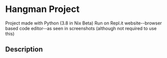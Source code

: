 # Hangman Project

Project made with Python (3.8 in Nix Beta)
Run on Repl.it website--browser based code editor--as seen in screenshots (although not required to use this)

## Description

